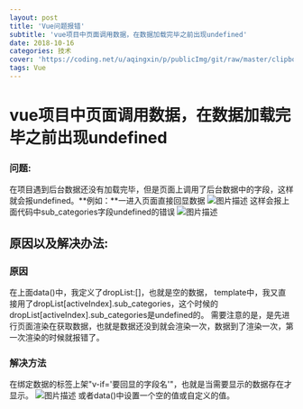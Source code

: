 ```yaml
---
layout: post
title: 'Vue问题报错'
subtitle: 'vue项目中页面调用数据，在数据加载完毕之前出现undefined'
date: 2018-10-16
categories: 技术
cover: 'https://coding.net/u/aqingxin/p/publicImg/git/raw/master/clipboard6.png'
tags: Vue
---
```


# vue项目中页面调用数据，在数据加载完毕之前出现undefined

### **问题:**
在项目遇到后台数据还没有加载完毕，但是页面上调用了后台数据中的字段，这样就会报undefined。**例如：**一进入页面直接回显数据
![图片描述](https://coding.net/u/aqingxin/p/publicImg/git/raw/master/clipboard5.png)
这样会报上面代码中sub_categories字段undefined的错误
![图片描述](https://coding.net/u/aqingxin/p/publicImg/git/raw/master/clipboard6.png)

## 原因以及解决办法:

### **原因**
在上面data()中，我定义了dropList:[]，也就是空的数据，
template中，我又直接用了dropList[activeIndex].sub_categories，这个时候的dropList[activeIndex].sub_categories是undefined的。
需要注意的是，是先进行页面渲染在获取数据，也就是数据还没到就会渲染一次，数据到了渲染一次，第一次渲染的时候就报错了。

### **解决方法**
在绑定数据的标签上架"v-if='要回显的字段名'"，也就是当需要显示的数据存在才显示。
![图片描述](https://coding.net/u/aqingxin/p/publicImg/git/raw/master/clipboard7.png)
或者data()中设置一个空的值或自定义的值。